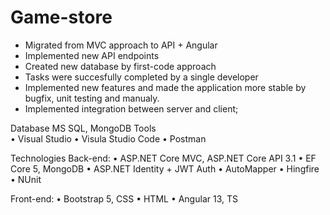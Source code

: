 # Game-store

- Migrated from MVC approach to API + Angular
- Implemented new API endpoints
- Created new database by first-code approach
- Tasks were succesfully completed by a single developer
- Implemented new features and made the application more stable by bugfix, unit testing and manualy.
- Implemented integration between server and client;

Database	MS SQL, MongoDB
Tools	
• Visual Studio
• Visula Studio Code
• Postman

Technologies	Back-end:
• ASP.NET Core MVC, ASP.NET Core API 3.1
• EF Core 5, MongoDB
• ASP.NET Identity + JWT Auth
• AutoMapper
• Hingfire
• NUnit

Front-end:
• Bootstrap 5, CSS
• HTML
• Angular 13, TS
